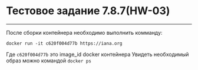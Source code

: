 # Тестовое задание 7.8.7(HW-03)
***
После сборки контейнера необходимо выполнить комманду:<br>
``` shell
docker run -it c620f004d77b https://iana.org
```
Где `c620f004d77b` это image_id docker контейнера
Увидеть необходимый образ можно командой ``` docker ps ```

